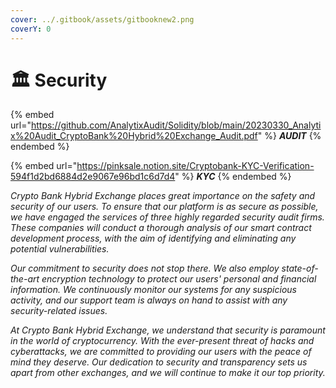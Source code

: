 ```yaml
---
cover: ../.gitbook/assets/gitbooknew2.png
coverY: 0
---
```


# 🏛 Security

{% embed url="https://github.com/AnalytixAudit/Solidity/blob/main/20230330_Analytix%20Audit_CryptoBank%20Hybrid%20Exchange_Audit.pdf" %}
_**AUDIT**_
{% endembed %}



{% embed url="https://pinksale.notion.site/Cryptobank-KYC-Verification-594f1d2bd6884d2e9067e96bd1c6d7d4" %}
_**KYC**_
{% endembed %}

_Crypto Bank Hybrid Exchange places great importance on the safety and security of our users. To ensure that our platform is as secure as possible, we have engaged the services of three highly regarded security audit firms. These companies will conduct a thorough analysis of our smart contract development process, with the aim of identifying and eliminating any potential vulnerabilities._

_Our commitment to security does not stop there. We also employ state-of-the-art encryption technology to protect our users' personal and financial information. We continuously monitor our systems for any suspicious activity, and our support team is always on hand to assist with any security-related issues._

_At Crypto Bank Hybrid Exchange, we understand that security is paramount in the world of cryptocurrency. With the ever-present threat of hacks and cyberattacks, we are committed to providing our users with the peace of mind they deserve. Our dedication to security and transparency sets us apart from other exchanges, and we will continue to make it our top priority._
